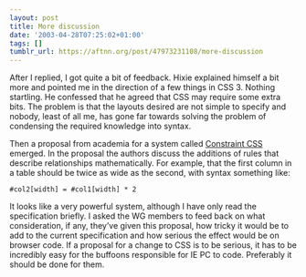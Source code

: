 ```yaml
---
layout: post
title: More discussion
date: '2003-04-28T07:25:02+01:00'
tags: []
tumblr_url: https://aftnn.org/post/47973231108/more-discussion
---
```

<p>After I replied, I got quite a bit of feedback. Hixie explained himself a bit more and pointed me in the direction of a few things in CSS 3. Nothing startling. He confessed that he agreed that CSS may require some extra bits. The problem is that the layouts desired are not simple to specify and nobody, least of all me, has gone far towards solving the problem of condensing the required knowledge into syntax.</p>
<p>Then a proposal from academia for a system called <a href="http://www.cs.washington.edu/homes/gjb/papers/css-uist99.pdf">Constraint CSS</a> emerged. In the proposal the authors discuss the additions of rules that describe relationships mathematically. For example, that the first column in a table should be twice as wide as the second, with syntax something like:</p>
<p class="eg"><code>#col2[width] = #col1[width] * 2</code></p>
<p>It looks like a very powerful system, although I have only read the specification briefly. I asked the WG members to feed back on what consideration, if any, they&rsquo;ve given this proposal, how tricky it would be to add to the current specification and how serious the effect would be on browser code. If a proposal for a change to CSS is to be serious, it has to be incredibly easy for the buffoons responsible for IE PC to code. Preferably it should be done for them.</p>
